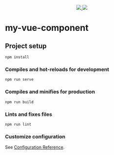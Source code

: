 <p align="center">
  <a href="LICENSE">
    <img src="https://img.shields.io/badge/License-MIT-blue.svg">
  </a>
  
  <a href="https://www.npmjs.org/package/@chanwingwah/my-vue-component">
    <img src="https://img.shields.io/npm/v/@chanwingwah/my-vue-component.svg">
  </a>
</p>

# my-vue-component

## Project setup
```
npm install
```

### Compiles and hot-reloads for development
```
npm run serve
```

### Compiles and minifies for production
```
npm run build
```

### Lints and fixes files
```
npm run lint
```

### Customize configuration
See [Configuration Reference](https://cli.vuejs.org/config/).
